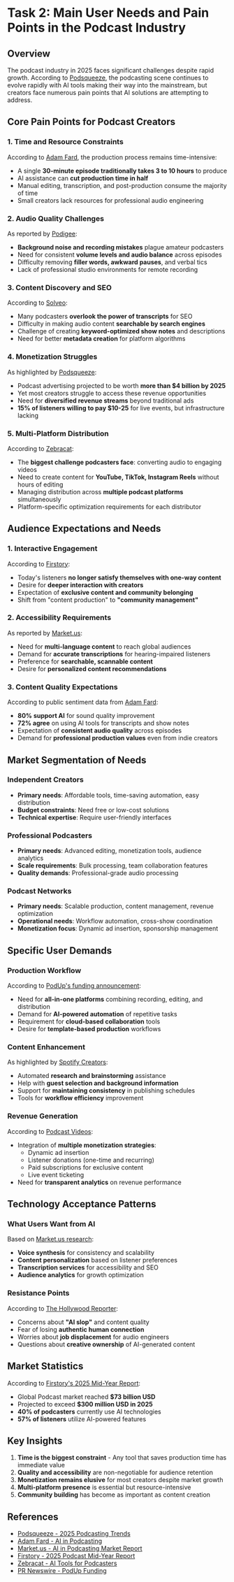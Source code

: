 # Task 2: Main User Needs and Pain Points in the Podcast Industry

## Overview
The podcast industry in 2025 faces significant challenges despite rapid growth. According to [Podsqueeze](https://podsqueeze.com/blog/2025-podcasting-trends/), the podcasting scene continues to evolve rapidly with AI tools making their way into the mainstream, but creators face numerous pain points that AI solutions are attempting to address.

## Core Pain Points for Podcast Creators

### 1. Time and Resource Constraints

According to [Adam Fard](https://adamfard.com/blog/ai-in-podcasting), the production process remains time-intensive:
- A single **30-minute episode traditionally takes 3 to 10 hours** to produce
- AI assistance can **cut production time in half**
- Manual editing, transcription, and post-production consume the majority of time
- Small creators lack resources for professional audio engineering

### 2. Audio Quality Challenges

As reported by [Podigee](https://www.podigee.com/en/blog/the-top-10-ai-tools-for-podcasters-in-2025/):
- **Background noise and recording mistakes** plague amateur podcasters
- Need for consistent **volume levels and audio balance** across episodes
- Difficulty removing **filler words, awkward pauses**, and verbal tics
- Lack of professional studio environments for remote recording

### 3. Content Discovery and SEO

According to [Solveo](https://www.solveo.co/post/7-ai-tools-to-dominate-podcasting-trends-in-2025):
- Many podcasters **overlook the power of transcripts** for SEO
- Difficulty in making audio content **searchable by search engines**
- Challenge of creating **keyword-optimized show notes** and descriptions
- Need for better **metadata creation** for platform algorithms

### 4. Monetization Struggles

As highlighted by [Podsqueeze](https://podsqueeze.com/blog/2025-podcasting-trends/):
- Podcast advertising projected to be worth **more than $4 billion by 2025**
- Yet most creators struggle to access these revenue opportunities
- Need for **diversified revenue streams** beyond traditional ads
- **15% of listeners willing to pay $10-25** for live events, but infrastructure lacking

### 5. Multi-Platform Distribution

According to [Zebracat](https://www.zebracat.ai/post/ai-tools-podcasters):
- The **biggest challenge podcasters face**: converting audio to engaging videos
- Need to create content for **YouTube, TikTok, Instagram Reels** without hours of editing
- Managing distribution across **multiple podcast platforms** simultaneously
- Platform-specific optimization requirements for each distributor

## Audience Expectations and Needs

### 1. Interactive Engagement

According to [Firstory](https://firstory.me/news/blog/2025-mid-podcast-report):
- Today's listeners **no longer satisfy themselves with one-way content**
- Desire for **deeper interaction with creators**
- Expectation of **exclusive content and community belonging**
- Shift from "content production" to **"community management"**

### 2. Accessibility Requirements

As reported by [Market.us](https://market.us/report/ai-in-podcasting-market/):
- Need for **multi-language content** to reach global audiences
- Demand for **accurate transcriptions** for hearing-impaired listeners
- Preference for **searchable, scannable content**
- Desire for **personalized content recommendations**

### 3. Content Quality Expectations

According to public sentiment data from [Adam Fard](https://adamfard.com/blog/ai-in-podcasting):
- **80% support AI** for sound quality improvement
- **72% agree** on using AI tools for transcripts and show notes
- Expectation of **consistent audio quality** across episodes
- Demand for **professional production values** even from indie creators

## Market Segmentation of Needs

### Independent Creators
- **Primary needs**: Affordable tools, time-saving automation, easy distribution
- **Budget constraints**: Need free or low-cost solutions
- **Technical expertise**: Require user-friendly interfaces

### Professional Podcasters
- **Primary needs**: Advanced editing, monetization tools, audience analytics
- **Scale requirements**: Bulk processing, team collaboration features
- **Quality demands**: Professional-grade audio processing

### Podcast Networks
- **Primary needs**: Scalable production, content management, revenue optimization
- **Operational needs**: Workflow automation, cross-show coordination
- **Monetization focus**: Dynamic ad insertion, sponsorship management

## Specific User Demands

### Production Workflow
According to [PodUp's funding announcement](https://www.prnewswire.com/news-releases/podup-raises-5-8-million-to-revolutionize-podcasting-production-growth--monetization-with-ai-powered-all-in-one-platform-302538951.html):
- Need for **all-in-one platforms** combining recording, editing, and distribution
- Demand for **AI-powered automation** of repetitive tasks
- Requirement for **cloud-based collaboration** tools
- Desire for **template-based production** workflows

### Content Enhancement
As highlighted by [Spotify Creators](https://creators.spotify.com/resources/create/ai-in-podcasting):
- Automated **research and brainstorming** assistance
- Help with **guest selection and background information**
- Support for **maintaining consistency** in publishing schedules
- Tools for **workflow efficiency** improvement

### Revenue Generation
According to [Podcast Videos](https://www.podcastvideos.com/articles/best-podcast-distribution-platforms-2025/):
- Integration of **multiple monetization strategies**:
  - Dynamic ad insertion
  - Listener donations (one-time and recurring)
  - Paid subscriptions for exclusive content
  - Live event ticketing
- Need for **transparent analytics** on revenue performance

## Technology Acceptance Patterns

### What Users Want from AI
Based on [Market.us research](https://market.us/report/ai-in-podcasting-market/):
- **Voice synthesis** for consistency and scalability
- **Content personalization** based on listener preferences
- **Transcription services** for accessibility and SEO
- **Audience analytics** for growth optimization

### Resistance Points
According to [The Hollywood Reporter](https://www.hollywoodreporter.com/business/digital/ai-podcast-start-up-plan-shows-1236361367/):
- Concerns about **"AI slop"** and content quality
- Fear of losing **authentic human connection**
- Worries about **job displacement** for audio engineers
- Questions about **creative ownership** of AI-generated content

## Market Statistics

According to [Firstory's 2025 Mid-Year Report](https://firstory.me/news/blog/2025-mid-podcast-report):
- Global Podcast market reached **$73 billion USD**
- Projected to exceed **$300 million USD in 2025**
- **40% of podcasters** currently use AI technologies
- **57% of listeners** utilize AI-powered features

## Key Insights

1. **Time is the biggest constraint** - Any tool that saves production time has immediate value
2. **Quality and accessibility** are non-negotiable for audience retention
3. **Monetization remains elusive** for most creators despite market growth
4. **Multi-platform presence** is essential but resource-intensive
5. **Community building** has become as important as content creation

## References

- [Podsqueeze - 2025 Podcasting Trends](https://podsqueeze.com/blog/2025-podcasting-trends/)
- [Adam Fard - AI in Podcasting](https://adamfard.com/blog/ai-in-podcasting)
- [Market.us - AI in Podcasting Market Report](https://market.us/report/ai-in-podcasting-market/)
- [Firstory - 2025 Podcast Mid-Year Report](https://firstory.me/news/blog/2025-mid-podcast-report)
- [Zebracat - AI Tools for Podcasters](https://www.zebracat.ai/post/ai-tools-podcasters)
- [PR Newswire - PodUp Funding](https://www.prnewswire.com/news-releases/podup-raises-5-8-million-to-revolutionize-podcasting-production-growth--monetization-with-ai-powered-all-in-one-platform-302538951.html)